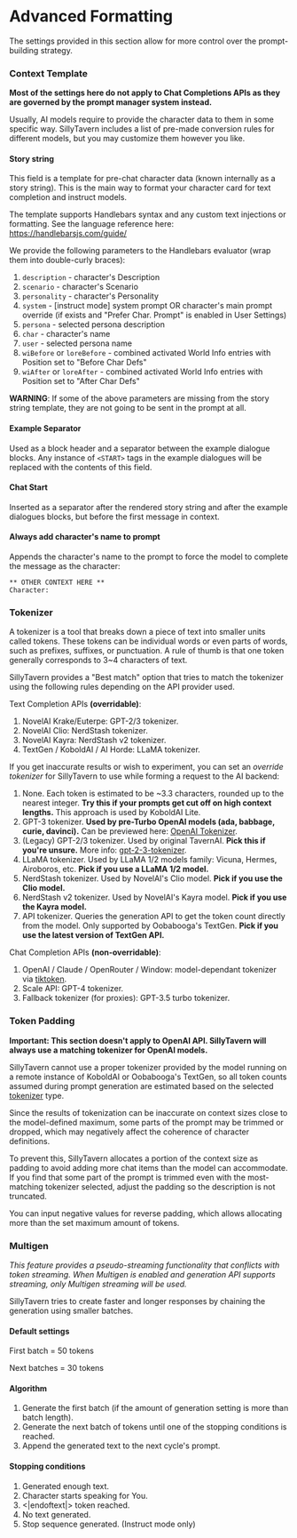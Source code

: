 # Advanced Formatting

The settings provided in this section allow for more control over the prompt-building strategy.


### Context Template

**Most of the settings here do not apply to Chat Completions APIs as they are governed by the prompt manager system instead.**

Usually, AI models require to provide the character data to them in some specific way. SillyTavern includes a list of pre-made conversion rules for different models, but you may customize them however you like.

#### Story string

This field is a template for pre-chat character data (known internally as a story string).
This is the main way to format your character card for text completion and instruct models.

The template supports Handlebars syntax and any custom text injections or formatting. See the language reference here: https://handlebarsjs.com/guide/

We provide the following parameters to the Handlebars evaluator (wrap them into double-curly braces):

1. `description` - character's Description
2. `scenario` - character's Scenario
3. `personality` - character's Personality
4. `system` - [instruct mode] system prompt OR character's main prompt override (if exists and "Prefer Char. Prompt" is enabled in User Settings)
5. `persona` - selected persona description
6. `char` - character's name
7. `user` - selected persona name
8. `wiBefore` or `loreBefore` - combined activated World Info entries with Position set to "Before Char Defs"
9. `wiAfter` or `loreAfter` - combined activated World Info entries with Position set to "After Char Defs"

**WARNING**: If some of the above parameters are missing from the story string template, they are not going to be sent in the prompt at all.

#### Example Separator

Used as a block header and a separator between the example dialogue blocks. Any instance of `<START>` tags in the example dialogues will be replaced with the contents of this field.

#### Chat Start

Inserted as a separator after the rendered story string and after the example dialogues blocks, but before the first message in context.

#### Always add character's name to prompt

Appends the character's name to the prompt to force the model to complete the message as the character:

```
** OTHER CONTEXT HERE **
Character:
```

### Tokenizer

A tokenizer is a tool that breaks down a piece of text into smaller units called tokens. These tokens can be individual words or even parts of words, such as prefixes, suffixes, or punctuation. A rule of thumb is that one token generally corresponds to 3~4 characters of text.

SillyTavern provides a "Best match" option that tries to match the tokenizer using the following rules depending on the API provider used.

Text Completion APIs **(overridable)**:
1. NovelAI Krake/Euterpe: GPT-2/3 tokenizer.
2. NovelAI Clio: NerdStash tokenizer.
3. NovelAI Kayra: NerdStash v2 tokenizer.
4. TextGen / KoboldAI / AI Horde: LLaMA tokenizer.

If you get inaccurate results or wish to experiment, you can set an *override tokenizer* for SillyTavern to use while forming a request to the AI backend:

1. None. Each token is estimated to be ~3.3 characters, rounded up to the nearest integer. **Try this if your prompts get cut off on high context lengths.** This approach is used by KoboldAI Lite.
2. GPT-3 tokenizer. **Used by pre-Turbo OpenAI models (ada, babbage, curie, davinci).** Can be previewed here: [OpenAI Tokenizer](https://platform.openai.com/tokenizer).
3. (Legacy) GPT-2/3 tokenizer. Used by original TavernAI. **Pick this if you're unsure.** More info: [gpt-2-3-tokenizer](https://github.com/josephrocca/gpt-2-3-tokenizer).
4. LLaMA tokenizer. Used by LLaMA 1/2 models family: Vicuna, Hermes, Airoboros, etc. **Pick if you use a LLaMA 1/2 model.**
5. NerdStash tokenizer. Used by NovelAI's Clio model. **Pick if you use the Clio model.**
6. NerdStash v2 tokenizer. Used by NovelAI's Kayra model. **Pick if you use the Kayra model.**
7. API tokenizer. Queries the generation API to get the token count directly from the model. Only supported by Oobabooga's TextGen. **Pick if you use the latest version of TextGen API.**

Chat Completion APIs **(non-overridable)**:
1. OpenAI / Claude / OpenRouter / Window: model-dependant tokenizer via [tiktoken](https://github.com/openai/tiktoken).
2. Scale API: GPT-4 tokenizer.
3. Fallback tokenizer (for proxies): GPT-3.5 turbo tokenizer.

### Token Padding

**Important: This section doesn't apply to OpenAI API. SillyTavern will always use a matching tokenizer for OpenAI models.**

SillyTavern cannot use a proper tokenizer provided by the model running on a remote instance of KoboldAI or Oobabooga's TextGen, so all token counts assumed during prompt generation are estimated based on the selected [tokenizer](#tokenizer) type.

Since the results of tokenization can be inaccurate on context sizes close to the model-defined maximum, some parts of the prompt may be trimmed or dropped, which may negatively affect the coherence of character definitions.

To prevent this, SillyTavern allocates a portion of the context size as padding to avoid adding more chat items than the model can accommodate. If you find that some part of the prompt is trimmed even with the most-matching tokenizer selected, adjust the padding so the description is not truncated.

You can input negative values for reverse padding, which allows allocating more than the set maximum amount of tokens.

### Multigen

*This feature provides a pseudo-streaming functionality that conflicts with token streaming. When Multigen is enabled and generation API supports streaming, only Multigen streaming will be used.*

SillyTavern tries to create faster and longer responses by chaining the generation using smaller batches.

#### Default settings

First batch = 50 tokens

Next batches = 30 tokens

#### Algorithm

1. Generate the first batch (if the amount of generation setting is more than batch length).
2. Generate the next batch of tokens until one of the stopping conditions is reached.
3. Append the generated text to the next cycle's prompt.

#### Stopping conditions

1. Generated enough text.
2. Character starts speaking for You.
3. &lt;|endoftext|&gt; token reached.
4. No text generated.
5. Stop sequence generated. (Instruct mode only)
